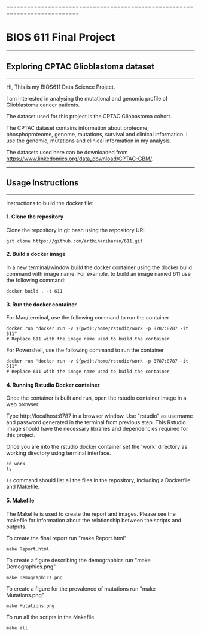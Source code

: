===========================================================================

# BIOS 611 Final Project

------------------------------------------------------------

## Exploring CPTAC Glioblastoma dataset

------------------------------------------------------------


Hi, This is my BIOS611 Data Science Project. 

I am interested in analysing the mutational and genomic profile of Glioblastoma cancer patients.

The dataset used for this project is the CPTAC Gliobastoma cohort. 

The CPTAC dataset contains information about proteome, phosphoproteome, genome, mutations, survival and clinical information. I use the genomic, mutations and clinical information in my analysis.

The datasets used here can be downloaded from https://www.linkedomics.org/data_download/CPTAC-GBM/. 

------------------------------------------------------------

## Usage Instructions 

------------------------------------------------------------

Instructions to build the docker file:


#### 1. Clone the repository 

Clone the repository in git bash using the repository URL.

```
git clone https://github.com/arthihariharan/611.git
```


#### 2. Build a docker image 

In a new terminal/window build the docker container using the docker build command with image name.
For example, to build an image named 611 use the following command:

```
docker build . -t 611
```


#### 3. Run the docker container

For Mac/terminal, use the following command to run the container

```
docker run "docker run -v $(pwd):/home/rstudio/work -p 8787:8787 -it 611"
# Replace 611 with the image name used to build the container
```

For Powershell, use the following command to run the container

```
docker run "docker run -v ${pwd}:/home/rstudio/work -p 8787:8787 -it 611"
# Replace 611 with the image name used to build the container
```


#### 4. Running Rstudio Docker container

Once the container is built and run, open the rstudio container image in a web browser. 

Type http://localhost:8787  in a browser window. 
Use "rstudio" as username and password generated in the terminal from previous step.
This Rstudio image should have the necessary libraries and dependencies required for this project.

Once you are into the rstudio docker container set the 'work' directory as working directory using terminal interface. 

```
cd work
ls
```

`ls` command should list all the files in the repository, including a Dockerfile and Makefile.


#### 5. Makefile

The Makefile is used to create the report and images. Please see the makefile for information about the relationship between the scripts and outputs. 


  To create the final report run "make Report.html"

```
make Report.html
```
  
  To create a figure describing the demographics run "make Demographics.png"
	
```
make Demographics.png
```

 To create a figure for the prevalence of mutations run "make Mutations.png"

```
make Mutations.png
```

  To run all the scripts in the Makefile
  
```
make all
```
